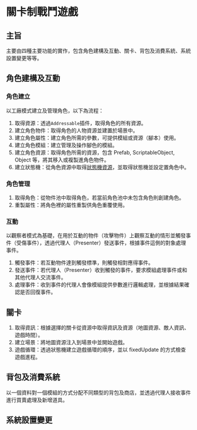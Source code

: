 # 關卡制戰鬥遊戲
## 主旨
主要由四種主要功能的實作，包含角色建構及互動、關卡、背包及消費系統、系統設置變更等等。
## 角色建構及互動
### 角色建立
以工廠模式建立及管理角色，以下為流程：

1. 取得資源：透過```Addressable```插件，取得角色的所有資源。   
2. 建立角色物件：取得角色的人物資源並建置於場景中。   
3. 建立角色屬性：建立角色所需的參數，可提供模組或資源（腳本）使用。   
4. 建立角色模組：建立管理及操作腳色的模組。  
5. 建立角色資源：取得角色所需的資源，包含 Prefab, ScriptableObject, Object 等，將其移入或複製進角色物件。  
6. 建立狀態機：從角色資源中取得[狀態機資源](https://github.com/zylin1998/StateMachine)，並取得狀態機並設定置角色中。

### 角色管理

1. 取得角色：從物件池中取得角色，若當前角色池中未包含角色則創建角色。  
2. 重製屬性：將角色裡的屬性重製供角色重覆使用。

### 互動

以觀察者模式為基礎，在用於互動的物件（攻擊物件）上觀察互動的情形並觸發事件（受傷事件），透過代理人（Presenter）發送事件，根據事件這側的對象處理事件。

1. 觸發事件：若互動物件達到觸發標準，則觸發相對應得事件。  
2. 發送事件：若代理人（Presenter）收到觸發的事件，要求模組處理事件或和其他代理人交流事件。  
3. 處理事件：收到事件的代理人會像模組提供參數進行邏輯處理，並根據結果確認是否回復事件。  

## 關卡

1. 取得資訊：根據選擇的關卡從資源中取得資訊及資源（地圖資源、敵人資訊、遊戲時間）。
2. 建立場景：將地圖資源注入到場景中並開始遊戲。
3. 遊戲循環：透過狀態機建立遊戲循環的順序，並以 fixedUpdate 的方式檢查遊戲進程。

## 背包及消費系統

以一個資料對一個模組的方式分配不同類型的背包及商店，並透過代理人接收事件進行買賣處理及新增道具。

## 系統設置變更


